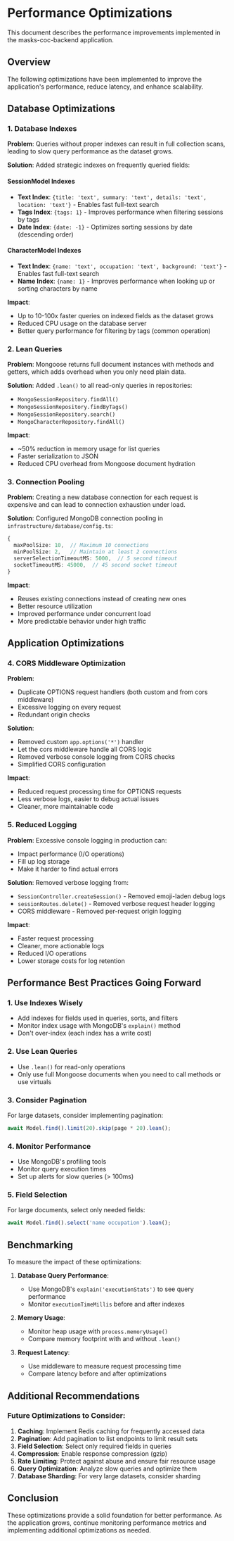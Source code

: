 # Performance Optimizations

This document describes the performance improvements implemented in the masks-coc-backend application.

## Overview

The following optimizations have been implemented to improve the application's performance, reduce latency, and enhance scalability.

## Database Optimizations

### 1. Database Indexes

**Problem**: Queries without proper indexes can result in full collection scans, leading to slow query performance as the dataset grows.

**Solution**: Added strategic indexes on frequently queried fields:

#### SessionModel Indexes
- **Text Index**: `{title: 'text', summary: 'text', details: 'text', location: 'text'}` - Enables fast full-text search
- **Tags Index**: `{tags: 1}` - Improves performance when filtering sessions by tags
- **Date Index**: `{date: -1}` - Optimizes sorting sessions by date (descending order)

#### CharacterModel Indexes
- **Text Index**: `{name: 'text', occupation: 'text', background: 'text'}` - Enables fast full-text search
- **Name Index**: `{name: 1}` - Improves performance when looking up or sorting characters by name

**Impact**: 
- Up to 10-100x faster queries on indexed fields as the dataset grows
- Reduced CPU usage on the database server
- Better query performance for filtering by tags (common operation)

### 2. Lean Queries

**Problem**: Mongoose returns full document instances with methods and getters, which adds overhead when you only need plain data.

**Solution**: Added `.lean()` to all read-only queries in repositories:
- `MongoSessionRepository.findAll()`
- `MongoSessionRepository.findByTags()`
- `MongoSessionRepository.search()`
- `MongoCharacterRepository.findAll()`

**Impact**:
- ~50% reduction in memory usage for list queries
- Faster serialization to JSON
- Reduced CPU overhead from Mongoose document hydration

### 3. Connection Pooling

**Problem**: Creating a new database connection for each request is expensive and can lead to connection exhaustion under load.

**Solution**: Configured MongoDB connection pooling in `infrastructure/database/config.ts`:
```typescript
{
  maxPoolSize: 10,  // Maximum 10 connections
  minPoolSize: 2,   // Maintain at least 2 connections
  serverSelectionTimeoutMS: 5000,  // 5 second timeout
  socketTimeoutMS: 45000,  // 45 second socket timeout
}
```

**Impact**:
- Reuses existing connections instead of creating new ones
- Better resource utilization
- Improved performance under concurrent load
- More predictable behavior under high traffic

## Application Optimizations

### 4. CORS Middleware Optimization

**Problem**: 
- Duplicate OPTIONS request handlers (both custom and from cors middleware)
- Excessive logging on every request
- Redundant origin checks

**Solution**: 
- Removed custom `app.options('*')` handler
- Let the cors middleware handle all CORS logic
- Removed verbose console logging from CORS checks
- Simplified CORS configuration

**Impact**:
- Reduced request processing time for OPTIONS requests
- Less verbose logs, easier to debug actual issues
- Cleaner, more maintainable code

### 5. Reduced Logging

**Problem**: Excessive console logging in production can:
- Impact performance (I/O operations)
- Fill up log storage
- Make it harder to find actual errors

**Solution**: Removed verbose logging from:
- `SessionController.createSession()` - Removed emoji-laden debug logs
- `sessionRoutes.delete()` - Removed verbose request header logging
- CORS middleware - Removed per-request origin logging

**Impact**:
- Faster request processing
- Cleaner, more actionable logs
- Reduced I/O operations
- Lower storage costs for log retention

## Performance Best Practices Going Forward

### 1. Use Indexes Wisely
- Add indexes for fields used in queries, sorts, and filters
- Monitor index usage with MongoDB's `explain()` method
- Don't over-index (each index has a write cost)

### 2. Use Lean Queries
- Use `.lean()` for read-only operations
- Only use full Mongoose documents when you need to call methods or use virtuals

### 3. Consider Pagination
For large datasets, consider implementing pagination:
```typescript
await Model.find().limit(20).skip(page * 20).lean();
```

### 4. Monitor Performance
- Use MongoDB's profiling tools
- Monitor query execution times
- Set up alerts for slow queries (> 100ms)

### 5. Field Selection
For large documents, select only needed fields:
```typescript
await Model.find().select('name occupation').lean();
```

## Benchmarking

To measure the impact of these optimizations:

1. **Database Query Performance**:
   - Use MongoDB's `explain('executionStats')` to see query performance
   - Monitor `executionTimeMillis` before and after indexes

2. **Memory Usage**:
   - Monitor heap usage with `process.memoryUsage()`
   - Compare memory footprint with and without `.lean()`

3. **Request Latency**:
   - Use middleware to measure request processing time
   - Compare latency before and after optimizations

## Additional Recommendations

### Future Optimizations to Consider:

1. **Caching**: Implement Redis caching for frequently accessed data
2. **Pagination**: Add pagination to list endpoints to limit result sets
3. **Field Selection**: Select only required fields in queries
4. **Compression**: Enable response compression (gzip)
5. **Rate Limiting**: Protect against abuse and ensure fair resource usage
6. **Query Optimization**: Analyze slow queries and optimize them
7. **Database Sharding**: For very large datasets, consider sharding

## Conclusion

These optimizations provide a solid foundation for better performance. As the application grows, continue monitoring performance metrics and implementing additional optimizations as needed.
